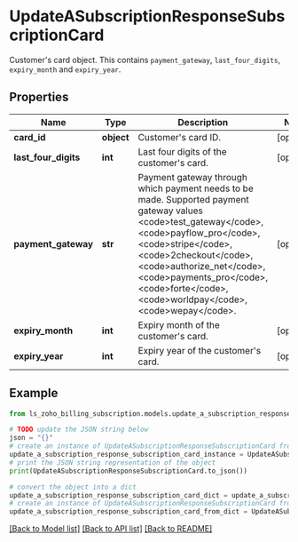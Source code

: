 # UpdateASubscriptionResponseSubscriptionCard

Customer's card object. This contains <code>payment_gateway</code>, <code>last_four_digits</code>, <code>expiry_month</code> and <code>expiry_year</code>.

## Properties

Name | Type | Description | Notes
------------ | ------------- | ------------- | -------------
**card_id** | **object** | Customer&#39;s card ID. | [optional] 
**last_four_digits** | **int** | Last four digits of the customer&#39;s card. | [optional] 
**payment_gateway** | **str** | Payment gateway through which payment needs to be made. Supported payment gateway values &lt;code&gt;test_gateway&lt;/code&gt;, &lt;code&gt;payflow_pro&lt;/code&gt;, &lt;code&gt;stripe&lt;/code&gt;, &lt;code&gt;2checkout&lt;/code&gt;, &lt;code&gt;authorize_net&lt;/code&gt;, &lt;code&gt;payments_pro&lt;/code&gt;, &lt;code&gt;forte&lt;/code&gt;, &lt;code&gt;worldpay&lt;/code&gt;, &lt;code&gt;wepay&lt;/code&gt;. | [optional] 
**expiry_month** | **int** | Expiry month of the customer&#39;s card. | [optional] 
**expiry_year** | **int** | Expiry year of the customer&#39;s card. | [optional] 

## Example

```python
from ls_zoho_billing_subscription.models.update_a_subscription_response_subscription_card import UpdateASubscriptionResponseSubscriptionCard

# TODO update the JSON string below
json = "{}"
# create an instance of UpdateASubscriptionResponseSubscriptionCard from a JSON string
update_a_subscription_response_subscription_card_instance = UpdateASubscriptionResponseSubscriptionCard.from_json(json)
# print the JSON string representation of the object
print(UpdateASubscriptionResponseSubscriptionCard.to_json())

# convert the object into a dict
update_a_subscription_response_subscription_card_dict = update_a_subscription_response_subscription_card_instance.to_dict()
# create an instance of UpdateASubscriptionResponseSubscriptionCard from a dict
update_a_subscription_response_subscription_card_from_dict = UpdateASubscriptionResponseSubscriptionCard.from_dict(update_a_subscription_response_subscription_card_dict)
```
[[Back to Model list]](../README.md#documentation-for-models) [[Back to API list]](../README.md#documentation-for-api-endpoints) [[Back to README]](../README.md)


